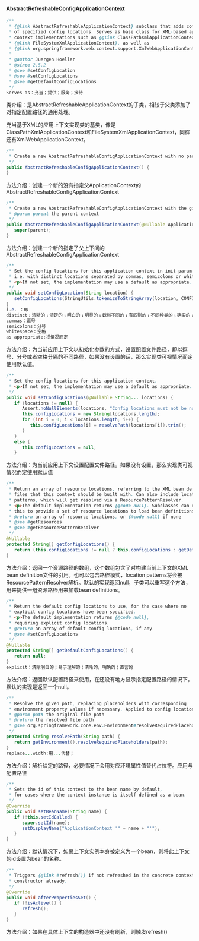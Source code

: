 #### AbstractRefreshableConfigApplicationContext

```java
/**
 * {@link AbstractRefreshableApplicationContext} subclass that adds common handling
 * of specified config locations. Serves as base class for XML-based application
 * context implementations such as {@link ClassPathXmlApplicationContext} and
 * {@link FileSystemXmlApplicationContext}, as well as
 * {@link org.springframework.web.context.support.XmlWebApplicationContext}.
 *
 * @author Juergen Hoeller
 * @since 2.5.2
 * @see #setConfigLocation
 * @see #setConfigLocations
 * @see #getDefaultConfigLocations
 */
Serves as：充当；提供；服务；接待
```

类介绍：是AbstractRefreshableApplicationContext的子类，相较于父类添加了对指定配置路径的通用处理。

充当基于XML的应用上下文实现类的基类，像是ClassPathXmlApplicationContext和FileSystemXmlApplicationContext，同样还有XmlWebApplicationContext。

```java
/**
 * Create a new AbstractRefreshableConfigApplicationContext with no parent.
 */
public AbstractRefreshableConfigApplicationContext() {
}
```

方法介绍：创建一个新的没有指定父ApplicationContext的AbstractRefreshableConfigApplicationContext

```java
/**
 * Create a new AbstractRefreshableConfigApplicationContext with the given parent context.
 * @param parent the parent context
 */
public AbstractRefreshableConfigApplicationContext(@Nullable ApplicationContext parent) {
   super(parent);
}
```

方法介绍：创建一个新的指定了父上下问的AbstractRefreshableConfigApplicationContext

```java
/**
 * Set the config locations for this application context in init-param style,
 * i.e. with distinct locations separated by commas, semicolons or whitespace.
 * <p>If not set, the implementation may use a default as appropriate.
 */
public void setConfigLocation(String location) {
   setConfigLocations(StringUtils.tokenizeToStringArray(location, CONFIG_LOCATION_DELIMITERS));
}
i.e. ：即
distinct：清晰的；清楚的；明白的；明显的；截然不同的；有区别的；不同种类的；确实的；确切的
commas：逗号
semicolons：分号
whitespace：空格
as appropriate:视情况而定
```

方法介绍：为当前应用上下文以初始化参数的方式，设置配置文件路径，即以逗号、分号或者空格分隔的不同路径，如果没有设置的话，那么实现类可视情况而定使用默认值。

```java
/**
 * Set the config locations for this application context.
 * <p>If not set, the implementation may use a default as appropriate.
 */
public void setConfigLocations(@Nullable String... locations) {
   if (locations != null) {
      Assert.noNullElements(locations, "Config locations must not be null");
      this.configLocations = new String[locations.length];
      for (int i = 0; i < locations.length; i++) {
         this.configLocations[i] = resolvePath(locations[i]).trim();
      }
   }
   else {
      this.configLocations = null;
   }
```

方法介绍：为当前应用上下文设置配置文件路径。如果没有设置，那么实现类可视情况而定使用默认值

```java
/**
 * Return an array of resource locations, referring to the XML bean definition
 * files that this context should be built with. Can also include location
 * patterns, which will get resolved via a ResourcePatternResolver.
 * <p>The default implementation returns {@code null}. Subclasses can override
 * this to provide a set of resource locations to load bean definitions from.
 * @return an array of resource locations, or {@code null} if none
 * @see #getResources
 * @see #getResourcePatternResolver
 */
@Nullable
protected String[] getConfigLocations() {
   return (this.configLocations != null ? this.configLocations : getDefaultConfigLocations());
}
```

方法介绍：返回一个资源路径的数组，这个数组包含了对构建当前上下文的XML bean definition文件的引用。也可以包含路径模式，location patterns将会被ResourcePatternResolver解析。默认的实现返回null，子类可以重写这个方法，用来提供一组资源路径用来加载bean definitions。

```java
/**
 * Return the default config locations to use, for the case where no
 * explicit config locations have been specified.
 * <p>The default implementation returns {@code null},
 * requiring explicit config locations.
 * @return an array of default config locations, if any
 * @see #setConfigLocations
 */
@Nullable
protected String[] getDefaultConfigLocations() {
   return null;
}
explicit：清除明白的；易于理解的；清晰的，明确的；直言的
```

方法介绍：返回默认配置路径来使用，在还没有地方显示指定配置路径的情况下。默认的实现是返回一个null。

```java
/**
 * Resolve the given path, replacing placeholders with corresponding
 * environment property values if necessary. Applied to config locations.
 * @param path the original file path
 * @return the resolved file path
 * @see org.springframework.core.env.Environment#resolveRequiredPlaceholders(String)
 */
protected String resolvePath(String path) {
   return getEnvironment().resolveRequiredPlaceholders(path);
}
replace...width:用...代替；
```

方法介绍：解析给定的路径，必要情况下会用对应环境属性值替代占位符。应用与配置路径

```java
/**
 * Sets the id of this context to the bean name by default,
 * for cases where the context instance is itself defined as a bean.
 */
@Override
public void setBeanName(String name) {
   if (!this.setIdCalled) {
      super.setId(name);
      setDisplayName("ApplicationContext '" + name + "'");
   }
}
```

方法介绍：默认情况下，如果上下文实例本身被定义为一个bean，则将此上下文的id设置为bean的名称。

```java
/**
 * Triggers {@link #refresh()} if not refreshed in the concrete context's
 * constructor already.
 */
@Override
public void afterPropertiesSet() {
   if (!isActive()) {
      refresh();
   }
}
```

方法介绍：如果在具体上下文的构造器中还没有刷新，则触发refresh()



